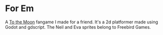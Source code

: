 # For Em
A [To the Moon](https://store.steampowered.com/app/206440/To_the_Moon/) fangame I made for a friend. It's a 2d platformer made using Godot and gdscript. The Neil and Eva sprites belong to Freebird Games.
